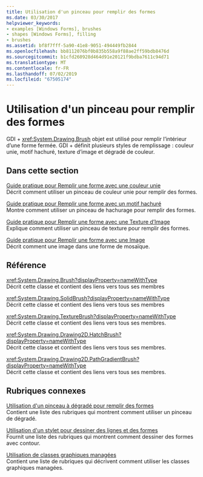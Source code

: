```yaml
---
title: Utilisation d'un pinceau pour remplir des formes
ms.date: 03/30/2017
helpviewer_keywords:
- examples [Windows Forms], brushes
- shapes [Windows Forms], filling
- brushes
ms.assetid: bf8f7fff-5a90-41e8-9051-494449fb2844
ms.openlocfilehash: bb8112076bf0b835b558a9f88ae2ff59bdb8476d
ms.sourcegitcommit: b1cfd260928d464d91e20121f9bdba7611c94d71
ms.translationtype: MT
ms.contentlocale: fr-FR
ms.lasthandoff: 07/02/2019
ms.locfileid: "67505174"
---
```

# <a name="using-a-brush-to-fill-shapes"></a>Utilisation d'un pinceau pour remplir des formes
GDI + <xref:System.Drawing.Brush> objet est utilisé pour remplir l’intérieur d’une forme fermée. GDI + définit plusieurs styles de remplissage : couleur unie, motif hachuré, texture d’image et dégradé de couleur.  
  
## <a name="in-this-section"></a>Dans cette section  
 [Guide pratique pour Remplir une forme avec une couleur unie](how-to-fill-a-shape-with-a-solid-color.md)  
 Décrit comment utiliser un pinceau de couleur unie pour remplir des formes.  
  
 [Guide pratique pour Remplir une forme avec un motif hachuré](how-to-fill-a-shape-with-a-hatch-pattern.md)  
 Montre comment utiliser un pinceau de hachurage pour remplir des formes.  
  
 [Guide pratique pour Remplir une forme avec une Texture d’Image](how-to-fill-a-shape-with-an-image-texture.md)  
 Explique comment utiliser un pinceau de texture pour remplir des formes.  
  
 [Guide pratique pour Remplir une forme avec une Image](how-to-tile-a-shape-with-an-image.md)  
 Décrit comment une image dans une forme de mosaïque.  
  
## <a name="reference"></a>Référence  
 <xref:System.Drawing.Brush?displayProperty=nameWithType>  
 Décrit cette classe et contient des liens vers tous ses membres  
  
 <xref:System.Drawing.SolidBrush?displayProperty=nameWithType>  
 Décrit cette classe et contient des liens vers tous ses membres  
  
 <xref:System.Drawing.TextureBrush?displayProperty=nameWithType>  
 Décrit cette classe et contient des liens vers tous ses membres.  
  
 <xref:System.Drawing.Drawing2D.HatchBrush?displayProperty=nameWithType>  
 Décrit cette classe et contient des liens vers tous ses membres.  
  
 <xref:System.Drawing.Drawing2D.PathGradientBrush?displayProperty=nameWithType>  
 Décrit cette classe et contient des liens vers tous ses membres.  
  
## <a name="related-sections"></a>Rubriques connexes  
 [Utilisation d'un pinceau à dégradé pour remplir des formes](using-a-gradient-brush-to-fill-shapes.md)  
 Contient une liste des rubriques qui montrent comment utiliser un pinceau de dégradé.  
  
 [Utilisation d'un stylet pour dessiner des lignes et des formes](using-a-pen-to-draw-lines-and-shapes.md)  
 Fournit une liste des rubriques qui montrent comment dessiner des formes avec contour.  
  
 [Utilisation de classes graphiques managées](using-managed-graphics-classes.md)  
 Contient une liste de rubriques qui décrivent comment utiliser les classes graphiques managées.
